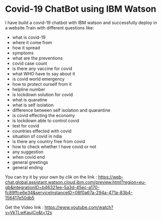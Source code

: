 # Covid-19 ChatBot using IBM Watson

I have build a covid-19 chatbot with IBM watson and successfully deploy in a website.Train with different questions like:
- what is covid-19
- where it come from
- how it spread
- symptoms
- what are the preventions
- covid case count
- is there any vaccine for covid
- what WHO have to say about it
- is covid world emergency
- how to protect ourself from it
- helpline number
- is lockdown solution for covid
- what is quaratine
- what is self isolation
- difference between self isolation and quarantine
- is covid effecting the economy
- is lockdown able to control covid
- test for covid
- countries effected with covid
- situation of covid in ndia
- is there any country free from covid
- how to check whether I have covid or not
- any suggestion
- when covid end
- general greetings
- general ending

You can try it by your own by clik on the link : https://web-chat.global.assistant.watson.cloud.ibm.com/preview.html?region=eu-gb&integrationID=b46321ee-5a3d-45ec-a170-fc89ffce6e34&serviceInstanceID=08f0a67a-294a-471a-83b4-156417e50db5

Get the Video link : https://www.youtube.com/watch?v=VkTLwKaujCo&t=12s
